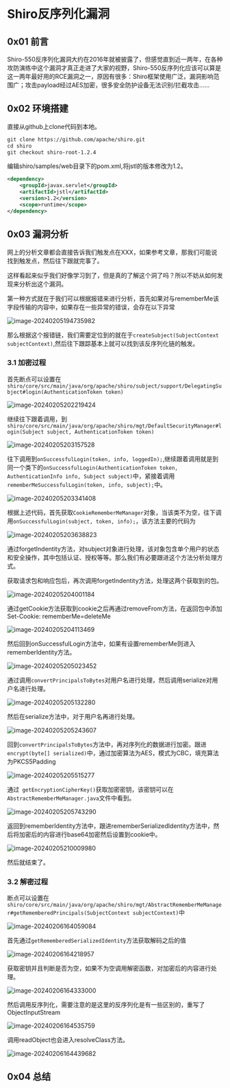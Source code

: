 # Shiro反序列化漏洞

## 0x01 前言

Shiro-550反序列化漏洞大约在2016年就被披露了，但感觉直到近一两年，在各种攻防演练中这个漏洞才真正走进了大家的视野，Shiro-550反序列化应该可以算是这一两年最好用的RCE漏洞之一，原因有很多：Shiro框架使用广泛，漏洞影响范围广；攻击payload经过AES加密，很多安全防护设备无法识别/拦截攻击……

## 0x02 环境搭建

直接从github上clone代码到本地。

```txt
git clone https://github.com/apache/shiro.git
cd shiro
git checkout shiro-root-1.2.4
```

编辑shiro/samples/web目录下的pom.xml,将jstl的版本修改为1.2。

```xml
<dependency>
    <groupId>javax.servlet</groupId>
    <artifactId>jstl</artifactId>
    <version>1.2</version>
    <scope>runtime</scope>
</dependency>
```

## 0x03 漏洞分析

网上的分析文章都会直接告诉我们触发点在XXX，如果参考文章，那我们可能说找到触发点，然后往下跟就完事了。

这样看起来似乎我们好像学习到了，但是真的了解这个洞了吗？所以不妨从如何发现来分析出这个漏洞。

第一种方式就在于我们可以根据报错来进行分析，首先如果对与rememberMe该字段传输的内容中，如果存在一些异常的错误，会存在以下异常

![image-20240205194735982](img/image-20240205194735982.png)

那么根据这个报错链，我们需要定位到的就在于`createSubject(SubjectContext subjectContext)`,然后往下跟踪基本上就可以找到该反序列化链的触发。

### 3.1 加密过程

首先断点可以设置在`shiro/core/src/main/java/org/apache/shiro/subject/support/DelegatingSubject#login(AuthenticationToken token)`

![image-20240205202219424](img/image-20240205202219424.png)

继续往下跟着调用，到`shiro/core/src/main/java/org/apache/shiro/mgt/DefaultSecurityManager#login(Subject subject, AuthenticationToken token)`

![image-20240205203157528](img/image-20240205203157528.png)

往下调用到`onSuccessfulLogin(token, info, loggedIn);`,继续跟着调用就是到同一个类下的`onSuccessfulLogin(AuthenticationToken token, AuthenticationInfo info, Subject subject)`中，紧接着调用`rememberMeSuccessfulLogin(token, info, subject);`中。

![image-20240205203341408](img/image-20240205203341408.png)

根据上述代码，首先获取`CookieRememberMeManager`对象，当该类不为空，往下调用`onSuccessfulLogin(subject, token, info);`，该方法主要的代码为

![image-20240205203638823](img/image-20240205203638823.png)

通过forgetIndentity方法，对subject对象进行处理，该对象包含单个用户的状态和安全操作，其中包括认证、授权等等。那么我们有必要跟进这个方法分析处理方式。

获取请求包和响应包后，再次调用forgetIndentity方法，处理这两个获取到的包。

![image-20240205204001184](img/image-20240205204001184.png)

通过getCookie方法获取到cookie之后再通过removeFrom方法，在返回包中添加Set-Cookie: rememberMe=deleteMe

![image-20240205204113469](img/image-20240205204113469.png)

然后回到onSuccessfulLogin方法中，如果有设置rememberMe则进入rememberIdentity方法。

![image-20240205205023452](img/image-20240205205023452.png)

通过调用`convertPrincipalsToBytes`对用户名进行处理，然后调用serialize对用户名进行处理。

![image-20240205205132280](img/image-20240205205132280.png)

然后在serialize方法中，对于用户名再进行处理。

![image-20240205205243607](img/image-20240205205243607.png)



回到`convertPrincipalsToBytes`方法中，再对序列化的数据进行加密。跟进`encrypt(byte[] serialized)`中，通过加密算法为AES，模式为CBC，填充算法为PKCS5Padding

![image-20240205205515277](img/image-20240205205515277.png)

通过` getEncryptionCipherKey()`获取加密密钥，该密钥可以在`AbstractRememberMeManager.java`文件中看到。

![image-20240205205743290](img/image-20240205205743290.png)

返回到rememberIdentity方法中，跟进rememberSerializedIdentity方法中，然后将加密后的内容进行base64加密然后设置到cookie中。

![image-20240205210009980](img/image-20240205210009980.png)

然后就结束了。

### 3.2 解密过程

断点可以设置在`shiro/core/src/main/java/org/apache/shiro/mgt/AbstractRememberMeManager#getRememberedPrincipals(SubjectContext subjectContext)`中

![image-20240206164059084](img/image-20240206164059084.png)

首先通过`getRememberedSerializedIdentity`方法获取解码之后的值

![image-20240206164218957](img/image-20240206164218957.png)

获取密钥并且判断是否为空，如果不为空调用解密函数，对加密后的内容进行处理。

![image-20240206164333000](img/image-20240206164333000.png)

然后调用反序列化，需要注意的是这里的反序列化是有一些区别的，重写了ObjectInputStream

![image-20240206164535759](img/image-20240206164535759.png)

调用readObject也会进入resolveClass方法。

![image-20240206164439682](img/image-20240206164439682.png)



## 0x04 总结

